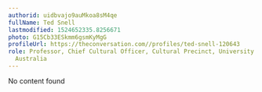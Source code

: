 ```yaml
---
authorid: uidbvajo9auMkoa8sM4qe
fullName: Ted Snell
lastmodified: 1524652335.8256671
photo: G15Cb33ESkmm6gsmKyMgG
profileUrl: https://theconversation.com//profiles/ted-snell-120643
role: Professor, Chief Cultural Officer, Cultural Precinct, University of Western
  Australia
---
```

No content found